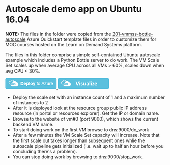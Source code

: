 # Autoscale demo app on Ubuntu 16.04

**NOTE:** The files in the folder were copied from the <a href="https://github.com/Azure/azure-quickstart-templates/tree/master/201-vmss-bottle-autoscale" target="_blank">201-vmmss-bottle-autoscale</a> Azure Quickstart template files in order to customize them for  MOC courses hosted on the Learn on Demand Systems platform. 

The files in this folder comprise a simple self-contained Ubuntu autoscale example which includes a Python Bottle server to do work. The VM Scale Set scales up when average CPU across all VMs > 60%, scales down when avg CPU < 30%.

<a href="https://portal.azure.com/#create/Microsoft.Template/uri/https%3A%2F%2Fraw.githubusercontent.com%2FLODSContent%2FMOCTemplates%2Fmaster%2FAZ-300T01Lab%20A%2Fazuredeploy.json" target="_blank">
    <img src="https://raw.githubusercontent.com/Azure/azure-quickstart-templates/master/1-CONTRIBUTION-GUIDE/images/deploytoazure.png"/>
</a>

<a href="http://armviz.io/#/?load=https%3A%2F%2Fraw.githubusercontent.com%2FLODSContent%2FMOCTemplates%2Fmaster%2FAZ-300T01Lab%20A%2Fazuredeploy.json" target="_blank">
    <img src="https://raw.githubusercontent.com/Azure/azure-quickstart-templates/master/1-CONTRIBUTION-GUIDE/images/visualizebutton.png"/>
</a>

- Deploy the scale set with an instance count of 1 and a maximum number of instances to 2
- After it is deployed look at the resource group public IP address resource (in portal or resources explorer). Get the IP or domain name.
- Browse to the website of vm#0 (port 9000), which shows the current backend VM name.
- To start doing work on the first VM browse to dns:9000/do_work
- After a few minutes the VM Scale Set capacity will increase. Note that the first scale out takes longer than subsequent ones whlie the autoscale pipeline gets initialized (i.e. wait up to half an hour before you concluding there's a problem).
- You can stop doing work by browsing to dns:9000/stop_work.
